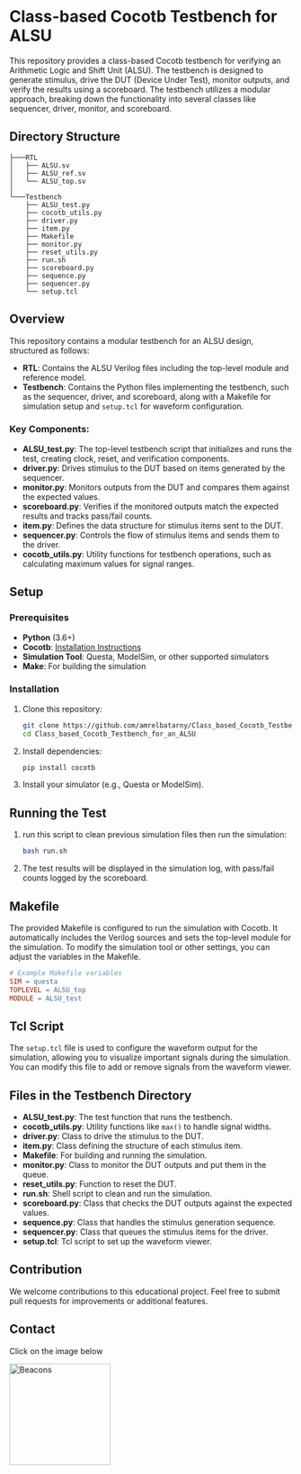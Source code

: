 # Class-based Cocotb Testbench for ALSU

This repository provides a class-based Cocotb testbench for verifying an Arithmetic Logic and Shift Unit (ALSU). The testbench is designed to generate stimulus, drive the DUT (Device Under Test), monitor outputs, and verify the results using a scoreboard. The testbench utilizes a modular approach, breaking down the functionality into several classes like sequencer, driver, monitor, and scoreboard.

## Directory Structure

```
├───RTL
│   ├── ALSU.sv
│   ├── ALSU_ref.sv
│   └── ALSU_top.sv
│
└───Testbench
    ├── ALSU_test.py
    ├── cocotb_utils.py
    ├── driver.py
    ├── item.py
    ├── Makefile
    ├── monitor.py
    ├── reset_utils.py
    ├── run.sh
    ├── scoreboard.py
    ├── sequence.py
    ├── sequencer.py
    └── setup.tcl
```

## Overview

This repository contains a modular testbench for an ALSU design, structured as follows:

- **RTL**: Contains the ALSU Verilog files including the top-level module and reference model.
- **Testbench**: Contains the Python files implementing the testbench, such as the sequencer, driver, and scoreboard, along with a Makefile for simulation setup and `setup.tcl` for waveform configuration.

### Key Components:
- **ALSU_test.py**: The top-level testbench script that initializes and runs the test, creating clock, reset, and verification components.
- **driver.py**: Drives stimulus to the DUT based on items generated by the sequencer.
- **monitor.py**: Monitors outputs from the DUT and compares them against the expected values.
- **scoreboard.py**: Verifies if the monitored outputs match the expected results and tracks pass/fail counts.
- **item.py**: Defines the data structure for stimulus items sent to the DUT.
- **sequencer.py**: Controls the flow of stimulus items and sends them to the driver.
- **cocotb_utils.py**: Utility functions for testbench operations, such as calculating maximum values for signal ranges.

## Setup

### Prerequisites
- **Python** (3.6+)
- **Cocotb**: [Installation Instructions](https://cocotb.readthedocs.io/en/stable/)
- **Simulation Tool**: Questa, ModelSim, or other supported simulators
- **Make**: For building the simulation

### Installation

1. Clone this repository:
   ```bash
   git clone https://github.com/amrelbatarny/Class_based_Cocotb_Testbench_for_an_ALSU
   cd Class_based_Cocotb_Testbench_for_an_ALSU
   ```

2. Install dependencies:
   ```bash
   pip install cocotb
   ```

3. Install your simulator (e.g., Questa or ModelSim).

## Running the Test

1. run this script to clean previous simulation files then run the simulation:
   ```bash
   bash run.sh
   ```

2. The test results will be displayed in the simulation log, with pass/fail counts logged by the scoreboard.

## Makefile

The provided Makefile is configured to run the simulation with Cocotb. It automatically includes the Verilog sources and sets the top-level module for the simulation. To modify the simulation tool or other settings, you can adjust the variables in the Makefile.

```Makefile
# Example Makefile variables
SIM = questa
TOPLEVEL = ALSU_top
MODULE = ALSU_test
```

## Tcl Script

The `setup.tcl` file is used to configure the waveform output for the simulation, allowing you to visualize important signals during the simulation. You can modify this file to add or remove signals from the waveform viewer.

## Files in the Testbench Directory

- **ALSU_test.py**: The test function that runs the testbench.
- **cocotb_utils.py**: Utility functions like `max()` to handle signal widths.
- **driver.py**: Class to drive the stimulus to the DUT.
- **item.py**: Class defining the structure of each stimulus item.
- **Makefile**: For building and running the simulation.
- **monitor.py**: Class to monitor the DUT outputs and put them in the queue.
- **reset_utils.py**: Function to reset the DUT.
- **run.sh**: Shell script to clean and run the simulation.
- **scoreboard.py**: Class that checks the DUT outputs against the expected values.
- **sequence.py**: Class that handles the stimulus generation sequence.
- **sequencer.py**: Class that queues the stimulus items for the driver.
- **setup.tcl**: Tcl script to set up the waveform viewer.

## Contribution

We welcome contributions to this educational project. Feel free to submit pull requests for improvements or additional features.

## Contact

Click on the image below

<a href="https://beacons.ai/amrelbatarny" target="_blank">
  <img align="left" alt="Beacons" width="180px" src="https://www.colormango.com/development/boxshot/beacons-ai_154511.png" />
</a> 
<br>
